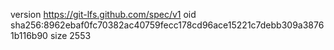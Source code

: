 version https://git-lfs.github.com/spec/v1
oid sha256:8962ebaf0fc70382ac40759fecc178cd96ace15221c7debb309a38761b116b90
size 2553
